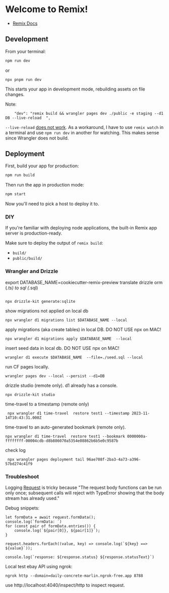 # Welcome to Remix!

- [Remix Docs](https://remix.run/docs)

## Development

From your terminal:

```sh
npm run dev
```

or 
```
npx pnpm run dev
```

This starts your app in development mode, rebuilding assets on file changes.

Note: 
```
    "dev": "remix build && wrangler pages dev ./public -e staging --d1 DB --live-reload  ",

```
`--live-reload` [does not work](https://github.com/cloudflare/workers-sdk/issues/4124). As a workaround, I have to use `remix watch` in a terminal and use `npm run dev` in another for watching. This makes sense since Wrangler does not build.

## Deployment

First, build your app for production:

```sh
npm run build
```

Then run the app in production mode:

```sh
npm start
```

Now you'll need to pick a host to deploy it to.

### DIY

If you're familiar with deploying node applications, the built-in Remix app server is production-ready.

Make sure to deploy the output of `remix build`:

- `build/`
- `public/build/`


### Wrangler and Drizzle
export DATABASE_NAME=cookiecutter-remix-preview
translate drizzle orm (*.ts) to sql (*.sql)
```

npx drizzle-kit generate:sqlite
```

show migrations not applied on local db
```
npx wrangler d1 migrations list $DATABASE_NAME --local
```

apply migrations (aka create tables) in local DB. DO NOT USE npx on MAC!
```
npx wrangler d1 migrations apply $DATABASE_NAME  --local
```

insert seed data in local db. DO NOT USE npx on MAC!
```
wrangler d1 execute $DATABASE_NAME  --file=./seed.sql --local 
```

run CF pages locally. 
```
wrangler pages dev --local --persist --d1=DB
```

drizzle studio (remote only). d1 already has a console.
```
npx drizzle-kit studio
```

time-travel to a timestamp (remote only)
```
 npx wrangler d1 time-travel  restore test1 --timestamp 2023-11-14T10:43:31.000Z  
```

time-travel to an auto-generated bookmark (remote only).
```
npx wrangler d1 time-travel  restore test1 --bookmark 0000000a-ffffffff-00004cdb-d8b886070a5354e08862b6b5e0c9587b
```

check log
```
 npx wrangler pages deployment tail 96ae708f-2ba3-4a73-a396-57bd274c41f9                                  
```


### Troubleshoot

Logging [Request](https://developer.mozilla.org/en-US/docs/Web/API/Request) is tricky because "The request body functions can be run only once; subsequent calls will reject with TypeError showing that the body stream has already used."

Debug snippets:
```
let formData = await request.formData();
console.log(`formData: `)
for (const pair of formData.entries()) {
    console.log(`${pair[0]}, ${pair[1]}`);
}

request.headers.forEach((value, key) => console.log(`${key} ==> ${value}`));

console.log(`response: ${response.status} ${response.statusText}`)
```


Local test ebay API using ngrok:
```
ngrok http --domain=daily-concrete-marlin.ngrok-free.app 8788
```
use http://localhost:4040/inspect/http to inspect request.